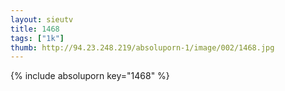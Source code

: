 ```yaml
--- 
layout: sieutv
title: 1468
tags: ["1k"]
thumb: http://94.23.248.219/absoluporn-1/image/002/1468.jpg
---
```

{% include absoluporn key="1468" %} 
